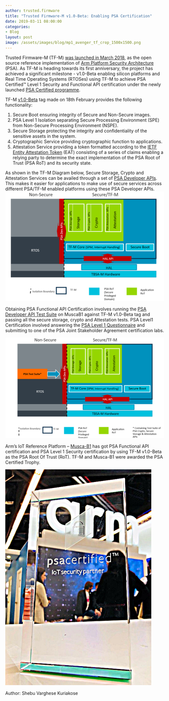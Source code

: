 ```yaml
---
author: trusted.firmware
title: "Trusted Firmware-M v1.0-Beta: Enabling PSA Certification"
date: 2019-03-11 08:00:00
categories:
- Blog
layout: post
image: /assets/images/blog/mp1_avenger_tf_crop_1500x1500.png
---
```

Trusted Firmware-M (TF-M) [was launched in March 2018](https://community.arm.com/iot/b/blog/posts/the-next-step-for-psa-and-a-secure-iot-future), as the open source reference implementation of [Arm Platform Security Architecture](https://www.arm.com/why-arm/architecture/platform-security-architecture/psa-resources) (PSA). As TF-M is heading towards its first anniversary, the project has achieved a significant milestone - v1.0-Beta enabling silicon platforms and Real Time Operating Systems (RTOSes) using TF-M to achieve PSA Certified™ Level 1 Security and Functional API certification under the newly launched [PSA Certified programme](https://psacertified.org/).

TF-M [v1.0-Beta](https://git.trustedfirmware.org/trusted-firmware-m.git/tag/?h=v1.0-beta) tag made on 18th February provides the following functionality: 

1. Secure Boot ensuring integrity of Secure and Non-Secure images. 
2. PSA Level 1 Isolation separating Secure Processing Environment (SPE) from Non-Secure Processing Environment (NSPE).
3. Secure Storage protecting the integrity and confidentiality of the sensitive assets in the system.
4. Cryptographic Service providing cryptographic function to applications. 
5. Attestation Service providing a token formatted according to the [IETF Entity Attestation Token](https://tools.ietf.org/html/draft-mandyam-eat-00) (EAT) consisting of a series of claims enabling a relying party to determine the exact implementation of the PSA Root of Trust (PSA RoT) and its security state.

As shown in the TF-M Diagram below, Secure Storage, Crypto and Attestation Services can be availed through a set of [PSA Developer APIs](https://pages.arm.com/PSA-APIs?_ga=2.20089022.766593894.1551711867-677364771.1536847751). This makes it easier for applications to make use of secure services across different PSA/TF-M enabled platforms using these PSA Developer APIs.
![TF-M](/assets/images/blog/tf.png)

Obtaining PSA Functional API Certification involves running the [PSA Developer API Test Suite](https://github.com/ARM-software/psa-arch-tests/tree/ew_beta0/api-tests/dev_apis) on MuscaB1 against TF-M v1.0-Beta tag and passing all the secure storage, crypto and Attestation tests. PSA Level1 Certification involved answering the [PSA Level 1 Questionnaire](https://www.psacertified.org/app/uploads/2019/02/JSADEN001-PSA_Certified_Level_1-1.0Web.pdf) and submitting to one of the PSA Joint Stakeholder Agreement certification labs.

![PSA Test Suite run against PSA Dev. APIs in TF-M](/assets/images/blog/tf_test.png)

Arm’s IoT Reference Platform – [Musca-B1](https://developer.arm.com/products/system-design/development-boards/iot-test-chips-and-boards/musca-b-test-chip-board) has got PSA Functional API certification and PSA Level 1 Security certification by using TF-M v1.0-Beta as the PSA Root Of Trust (RoT). TF-M and Musca-B1 were awarded the PSA Certified Trophy.

![PSA Trophy](/assets/images/blog/cert.jpg)

Author: Shebu Varghese Kuriakose
